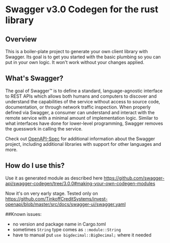 # Swagger v3.0 Codegen for the rust library

## Overview
This is a boiler-plate project to generate your own client library with Swagger.  Its goal is
to get you started with the basic plumbing so you can put in your own logic.  It won't work without
your changes applied.

## What's Swagger?
The goal of Swagger™ is to define a standard, language-agnostic interface to REST APIs which allows both humans and computers to discover and understand the capabilities of the service without access to source code, documentation, or through network traffic inspection. When properly defined via Swagger, a consumer can understand and interact with the remote service with a minimal amount of implementation logic. Similar to what interfaces have done for lower-level programming, Swagger removes the guesswork in calling the service.


Check out [OpenAPI-Spec](https://github.com/OAI/OpenAPI-Specification) for additional information about the Swagger project, including additional libraries with support for other languages and more. 

## How do I use this?
Use it as generated module as described here https://github.com/swagger-api/swagger-codegen/tree/3.0.0#making-your-own-codegen-modules

Now it's on very early stage. Tested only on https://github.com/TinkoffCreditSystems/invest-openapi/blob/master/src/docs/swagger-ui/swagger.yaml

##Known issues:
- no version and package name in Cargo.toml
- sometimes `String` type comes as `::module::String`
- have to manual put `use bigdecimal::BigDecimal;` where it needed
